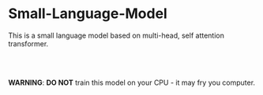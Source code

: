 # Small-Language-Model

This is a small language model based on multi-head, self attention transformer.

<br>
<br>

**WARNING**: **DO NOT** train this model on your CPU - it may fry you computer.